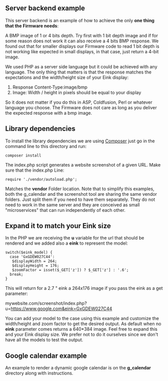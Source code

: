 ## Server backend example 

This server backend is an example of how to achieve the only <b>one thing that the Firmware needs</b>:

A BMP image of 1 or 4 bits depth. Try first with 1 bit depth image and if for some reason does not work it can also receive a 4 bits BMP response.
We found out that for smaller displays our Firmware code to read 1 bit depth is not working like expected in small displays, in that case, just return a 4-bit image. 

We used PHP as a server side language but it could be achieved with any language. The only thing that matters is that the response matches the expectations and the width/height size of your Eink display:

1. Response Content-Type:image/bmp
2. Image: Width / height in pixels should be equal to your display

So it does not matter if you do this in ASP, Coldfusion, Perl or whatever language you choose. The Firmware does not care as long as you deliver the expected response with a bmp image.

## Library dependencies

To install the library dependencies we are using [Composer](https://getcomposer.org) just go in the command line to this directory and run:

    composer install

The index.php script generates a website screenshot of a given URL.
Make sure that the index.php Line:

    require './vendor/autoload.php';

Matches the **vendor** Folder location. 
Note that to simplify this examples, both the g_calendar and the screenshot tool are sharing the same vendor folders. Just split them if you need to have them separately. They do not need to work in the same server and they are conceived as small "microservices" that can run independently of each other.


## Expand it to match your Eink size

In the PHP we are receiving the **u** variable for the url that should be rendered and we added also a **eink** to represent the model:

    switch($eink_model) {
      case 'GxGDEW027C44':
       $displayWidth = 264;
       $displayHeight = 176;
       $zoomFactor = isset($_GET['z']) ? $_GET['z'] : '.6';
      break;
    }

This will return for a 2.7 " eink a 264x176 image if you pass the eink as a get parameter:

mywebsite.com/screenshot/index.php?u=https://www.google.com&eink=GxGDEW027C44

You can add your model to the case using this example and customize the width/height and zoom factor to get the desired output.
As default when no **eink** parameter comes returns a 640*384 image. 
Feel free to expand this and your Eink display size. We prefer not to do it ourselves since we don't have all the models to test the output.

## Google calendar example

An example to render a dynamic google calendar is on the **g_calendar** directory along with instructions. 
